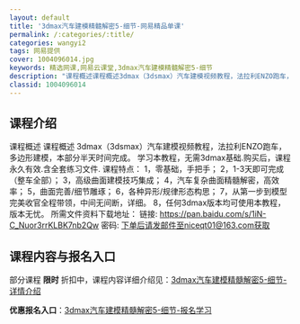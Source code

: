 ```yaml
---
layout: default
title: '3dmax汽车建模精髓解密5-细节-网易精品单课'
permalink: /:categories/:title/
categories: wangyi2
tags: 网易提供
cover: 1004096014.jpg
keywords: 精选网课,网易云课堂,3dmax汽车建模精髓解密5-细节
description: "课程概述课程概述3dmax（3dsmax）汽车建模视频教程，法拉利ENZO跑车，多边形建模，本部分半天时间完成。学习本教程，无需3dmax基础.购买后，课程永久有效.含全套练习文件.课程特点"
classid: 1004096014
---
```


## 课程介绍

课程概述
课程概述
3dmax（3dsmax）汽车建模视频教程，法拉利ENZO跑车，多边形建模，本部分半天时间完成。
学习本教程，无需3dmax基础.购买后，课程永久有效.含全套练习文件.
课程特点：
1，零基础，手把手；
2，1-3天即可完成（整车全部）；
3，高级曲面建模技巧集成；
4，汽车复杂曲面精髓解密，高效率；
5，曲面完善/细节雕琢；
6，各种异形/规律形态构思；
7，从第一步到模型完美收官全程带领，中间无间断，详细。
8，任何3dmax版本均可使用本教程，版本无忧。
所需文件资料下载地址：
链接: https://pan.baidu.com/s/1iN-C_Nuor3rrKLBK7nb2Qw
密码: 下单后请发邮件至niceqt01@163.com获取

## 课程内容与报名入口

部分课程 **限时** 折扣中，课程内容详细介绍见：[3dmax汽车建模精髓解密5-细节-详情介绍](https://study.163.com/course/introduction/1004096014.htm?share=1&shareId=1025206652&utm_campaign=share&utm_medium=iphoneShare&utm_source=&utm_u=1025206652)

**优惠报名入口**：[3dmax汽车建模精髓解密5-细节-报名学习](https://study.163.com/course/introduction/1004096014.htm?share=1&shareId=1025206652&utm_campaign=share&utm_medium=iphoneShare&utm_source=&utm_u=1025206652)


